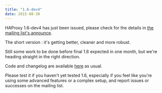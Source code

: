 ```yaml
---
title: "1.6-dev4"
date: 2015-08-30
---
```

HAProxy 1.6-dev4 has just been issued, please check for the details in [the mailing list's announce](http://marc.info/?l=haproxy&m=144096658314447&w=2).

The short version : it's getting better, cleaner and more robust.

Still some work to be done before final 1.6 expected in one month, but we're heading straight in the right direction.

Code and changelog are available [here](/download/1.6/src/devel/) as usual.

Please test it if you haven't yet tested 1.6, especially if you feel like you're using some advanced features or a complex setup, and report issues or successes on the mailing list.
